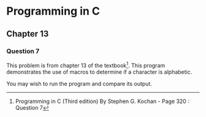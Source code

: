 # Programming in C
## Chapter 13
### Question 7

This problem is from chapter 13 of the textbook[^1]. This program demonstrates the use of macros to determine if a character is alphabetic.

You may wish to run the program and compare its output.


[^1]: Programming in C (Third edition) By Stephen G. Kochan - Page 320 : Question 7